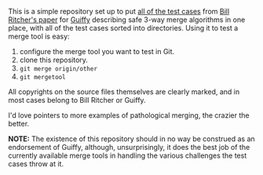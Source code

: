 This is a simple repository set up to put [all of the test cases](http://www.guiffy.com/SureMergeWP.html#tck1) from [Bill Ritcher's paper](http://www.guiffy.com/SureMergeWP.html) for [Guiffy](http://www.guiffy.com/) describing safe 3-way merge algorithms in one place, with all of the test cases sorted into directories. Using it to test a merge tool is easy:

1. configure the merge tool you want to test in Git.
2. clone this repository.
3. <code>git merge origin/other</code>
4. <code>git mergetool</code>

All copyrights on the source files themselves are clearly marked, and in most cases belong to Bill Ritcher or Guiffy.

I'd love pointers to more examples of pathological merging, the crazier the better.

**NOTE:** The existence of this repository should in no way be construed as an endorsement of Guiffy, although, unsurprisingly, it does the best job of the currently available merge tools in handling the various challenges the test cases throw at it.
